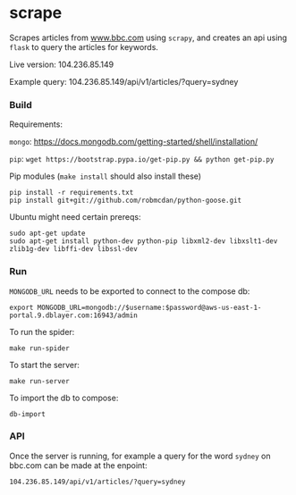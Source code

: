 # scrape

Scrapes articles from www.bbc.com using `scrapy`, and creates an api using `flask` to query the articles for keywords.

Live version: 104.236.85.149

Example query: 104.236.85.149/api/v1/articles/?query=sydney


### Build
Requirements:

`mongo`: https://docs.mongodb.com/getting-started/shell/installation/

`pip`: `wget https://bootstrap.pypa.io/get-pip.py && python get-pip.py`

Pip modules (`make install` should also install these)
```
pip install -r requirements.txt
pip install git+git://github.com/robmcdan/python-goose.git
```
Ubuntu might need certain prereqs:
```
sudo apt-get update
sudo apt-get install python-dev python-pip libxml2-dev libxslt1-dev zlib1g-dev libffi-dev libssl-dev
```
### Run

`MONGODB_URL` needs to be exported to connect to the compose db:

`export MONGODB_URL=mongodb://$username:$password@aws-us-east-1-portal.9.dblayer.com:16943/admin`

To run the spider:

`make run-spider`

To start the server:

`make run-server`

To import the db to compose:

`db-import`

### API

Once the server is running, for example a query for the word `sydney` on bbc.com can be made at the enpoint:

`104.236.85.149/api/v1/articles/?query=sydney`


